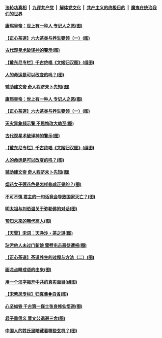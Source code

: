 ####  [法轮功真相](../../../../basic/blob/master/README.md?t=06211131) &nbsp;|&nbsp; [九评共产党](../../../../9ping.md/blob/master/README.md?t=06211131) &nbsp;|&nbsp; [解体党文化](../../../../jtdwh.md/blob/master/README.md?t=06211131)  &nbsp;|&nbsp; [共产主义的终极目的](../../../../gczydzjmd.md/blob/master/README.md?t=06211131) &nbsp;|&nbsp; [魔鬼在统治我们的世界](../../../../mgztzwmdsj.md/blob/master/README.md?t=06211131) 

#### [康熙皇帝：世上有一种人 专记人之恶(图)](../pages/p7/937141.md?t=06211131) 

#### [【正心茶道】六大茶类与养生要领（一）(图)](../pages/p7/936910.md?t=06211131) 

#### [古代观星术破译神的警示(图)](../pages/p7/936938.md?t=06211131) 

#### [【戴东尼专栏】千古绝唱《文姬归汉图》(组图)](../pages/p7/933598.md?t=06211131) 

#### [人的命运是可以改变的吗？(图)](../pages/p7/936633.md?t=06211131) 

#### [辅助建文帝 奇人程济未卜先知(图)](../pages/p7/936751.md?t=06211131) 

#### [康熙皇帝：世上有一种人 专记人之恶(图)](../pages/p7/937141.md?t=06211131) 

#### [【正心茶道】六大茶类与养生要领（一）(图)](../pages/p7/936910.md?t=06211131) 

#### [天灾异象频示警 不思悔改大劫至(图)](../pages/p7/937076.md?t=06211131) 

#### [古代观星术破译神的警示(图)](../pages/p7/936938.md?t=06211131) 

#### [【戴东尼专栏】千古绝唱《文姬归汉图》(组图)](../pages/p7/933598.md?t=06211131) 

#### [人的命运是可以改变的吗？(图)](../pages/p7/936633.md?t=06211131) 

#### [辅助建文帝 奇人程济未卜先知(图)](../pages/p7/936751.md?t=06211131) 

#### [烟花女子莲花色是怎样修成正果的？(图)](../pages/p7/936627.md?t=06211131) 

#### [不可不慎 君主的一句话竟会导致国家灭亡？(图)](../pages/p7/936921.md?t=06211131) 

#### [明太祖与刘伯温关于弥勒佛的对话(图)](../pages/p7/936918.md?t=06211131) 

#### [预知未来的隋代高人(图)](../pages/p7/936519.md?t=06211131) 

#### [【天雪】宋词：天净沙・茶之道(图)](../pages/p7/936606.md?t=06211131) 

#### [玷污他人未过门新娘 雷劈电击恶徒遭报(图)](../pages/p7/936730.md?t=06211131) 

#### [【正心茶道】茶道养生的过程与方法（二）(图)](../pages/p7/936188.md?t=06211131) 

#### [画龙点睛成语的由来(图)](../pages/p7/936521.md?t=06211131) 

#### [用一个汉字揭开中共的真实面目(组图)](../pages/p7/936605.md?t=06211131) 

#### [【宋紫凤专栏】归真集●自省(图)](../pages/p7/936715.md?t=06211131) 

#### [心坚如铁 千古第一谋士张良修仙悟道(图)](../pages/p7/936518.md?t=06211131) 

#### [君子重信义 晋文公退避三舍(图)](../pages/p7/936517.md?t=06211131) 

#### [中国人的姓氏里暗藏着哪些玄机？(图)](../pages/p7/936608.md?t=06211131) 

